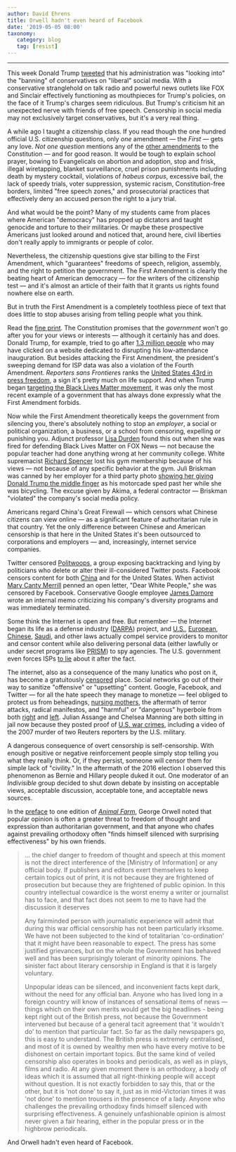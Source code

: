 ```yaml
---
author: David Ehrens
title: Orwell hadn't even heard of Facebook
date: '2019-05-05 08:00'
taxonomy:
   category: blog
   tag: [resist]
---
```

---
This week Donald Trump [tweeted](https://www.politico.com/story/2019/05/03/trump-twitter-facebook-conservatives-banning-1301505) that his administration was "looking into" the "banning" of conservatives on "liberal" social media. With a conservative stranglehold on talk radio and powerful news outlets like FOX and Sinclair effectively functioning as mouthpieces for Trump's policies, on the face of it Trump's charges seem ridiculous. But Trump's criticism hit an unexpected nerve with friends of free speech. Censorship in social media may not exclusively target conservatives, but it's a very real thing.

A while ago I taught a citizenship class. If you read though the one hundred official U.S. citizenship questions, only *one* amendment — the *First* — gets any love. *Not one question* mentions any of the [other amendments](http://billofrightsinstitute.org/founding-documents/bill-of-rights/) to the Constitution — and for good reason. It would be tough to explain school prayer, bowing to Evangelicals on abortion and adoption, stop and frisk, illegal wiretapping, blanket surveillance, cruel prison punishments including death by mystery cocktail, violations of *habeus corpus*, excessive bail, the lack of speedy trials, voter suppression, systemic racism, Constitution-free borders, limited "free speech zones," and prosecutorial practices that effectively deny an accused person the right to a jury trial.

And what would be the point? Many of my students came from places where American "democracy" has propped up dictators and taught genocide and torture to their militaries. Or maybe these prospective Americans just looked around and noticed that, around here, civil liberties don't really apply to immigrants or people of color.

Nevertheless, the citizenship questions give star billing to the First Amendment, which "guarantees" freedoms of speech, religion, assembly, and the right to petition the government. The First Amendment is clearly the beating heart of American democracy — for the writers of the citizenship test — and it's almost an article of their faith that it grants us rights found nowhere else on earth.

But in truth the First Amendment is a completely toothless piece of text that does little to stop abuses arising from telling people what you think.

Read the [fine print](https://www.law.cornell.edu/constitution/first_amendment). The Constitution promises that the *government* won't go after you for your views or interests — although it certainly has and does. Donald Trump, for example, tried to go after [1.3 million people](https://www.aclu.org/blog/privacy-technology/internet-privacy/sweeping-search-warrant-targets-anti-trump-website-clear) who may have clicked on a website dedicated to disrupting his low-attendance inauguration. But besides attacking the First Amendment, the president's sweeping demand for ISP data was also a violation of the Fourth Amendment. *Reporters sans Frontiere*s ranks the [United States 43rd in press freedom](https://rsf.org/en/united-states), a sign it's pretty much on life support. And when Trump began [targeting the Black Lives Matter movement](https://www.cnn.com/2016/07/18/politics/donald-trump-black-lives-matter/index.html), it was only the most recent example of a government that has always done expressly what the First Amendment forbids.

Now while the First Amendment theoretically keeps the government from silencing you, there's absolutely nothing to stop an *employer*, a social or political organization, a business, or a school from censoring, expelling or punishing you. Adjunct professor [Lisa Durden](http://www.chronicle.com/blogs/ticker/adjunct-says-she-was-suspended-following-appearance-on-tucker-carlson-tonight/119011) found this out when she was fired for defending Black Lives Matter on FOX News — not because the popular teacher had done anything wrong at her community college. White supremacist [Richard Spencer](http://thehill.com/blogs/blog-briefing-room/news/334424-richard-spencer-loses-gym-membership-after-confrontation) lost his gym membership because of his views — not because of any specific behavior at the gym. Juli Briskman was canned by her employer for a third party photo [showing her giving Donald Trump the middle finger](https://www.huffingtonpost.com/entry/woman-flips-off-donald-trump-fired_us_59fe0ab4e4b0c9652fffa484) as his motorcade sped past her while she was bicycling. The excuse given by Akima, a federal contractor — Briskman "violated" the company's social media policy.

Americans regard China's Great Firewall — which censors what Chinese citizens can view online — as a significant feature of authoritarian rule in that country. Yet the only difference between Chinese and American censorship is that here in the United States it's been outsourced to corporations and employers — and, increasingly, internet service companies.

Twitter censored [Politwoops](https://nakedsecurity.sophos.com/2015/08/26/twitter-muzzles-politwoops-politician-tracking-accounts/), a group exposing backtracking and lying by politicians who delete or alter their ill-considered Twitter posts. Facebook censors content for both [China](http://abcnews.go.com/International/facebook-built-censorship-tool-part-chinese-expansion-effort/story?id=43740601) and for the United States. When activist [Mary Canty Merrill](https://www.revealnews.org/article/how-activists-of-color-lose-battles-against-facebooks-moderator-army/) penned an open letter, "Dear White People," she was censored by Facebook. Conservative Google employee [James Damore](https://www.wired.com/story/internal-messages-james-damore-google-memo/) wrote an internal memo criticizing his company's diversity programs and was immediately terminated.

Some think the Internet is open and free. But remember — the Internet began its life as a defense industry ([DARPA](https://www.darpa.mil/about-us/timeline/arpanet)) project, and [U.S.](https://www.aclu.org/other/online-censorship-states), [European](https://www.nytimes.com/2017/06/12/opinion/making-google-the-censor.html), [Chinese](https://www.cfr.org/backgrounder/media-censorship-china), [Saudi](https://www.bloomberg.com/news/articles/2008-11-12/internet-censorship-saudi-style), and other laws actually compel service providers to monitor and censor content while also delivering personal data (either lawfully or under secret programs like [PRISM](https://www.washingtonpost.com/news/wonk/wp/2013/06/12/heres-everything-we-know-about-prism-to-date/?noredirect=on&utm_term=.cddbecce2e67)) to spy agencies. The U.S. government even forces ISPs [to lie](https://www.washingtonpost.com/business/technology/google-challenges-us-gag-order-citing-first-amendment/2013/06/18/96835c72-d832-11e2-a9f2-42ee3912ae0e_story.html) about it after the fact.

The internet, also as a consequence of the many lunatics who post on it, has become a gratuitously [censored](https://onlinecensorship.org/) place. Social networks go out of their way to sanitize "offensive" or "upsetting" content. Google, Facebook, and Twitter — for all the hate speech they manage to monetize — feel obliged to protect us from beheadings, [nursing mothers](https://www.cbc.ca/news/technology/social-media-censorship-report-1.3862266), the aftermath of terror attacks, radical manifestos, and "harmful" or "dangerous" hyperbole from both [right](https://www.usatoday.com/story/news/politics/2019/05/04/donald-trump-attacks-twitter-facebook-james-woods-banned/1102418001/) and [left](https://www.truthdig.com/articles/the-silencing-of-dissent/). Julian Assange and Chelsea Manning are both sitting in jail now because they posted proof of [U.S. war crimes](https://en.wikipedia.org/wiki/July_12,_2007,_Baghdad_airstrike), including a video of the 2007 murder of two Reuters reporters by the U.S. military.

A dangerous consequence of overt censorship is self-censorship. With enough positive or negative reinforcement people simply stop telling you what they really think. Or, if they persist, someone will censor them for simple lack of "civility." In the aftermath of the 2016 election I observed this phenomenon as Bernie and Hillary people duked it out. One moderator of an *Indivisible* group decided to shut down debate by insisting on acceptable views, acceptable discussion, acceptable tone, and acceptable news sources.

In the [preface](http://orwell.ru/library/novels/Animal_Farm/english/efp_go) to one edition of *[Animal Farm](https://www.goodreads.com/book/show/170448.Animal_Farm)*, George Orwell noted that popular opinion is often a greater threat to freedom of thought and expression than authoritarian government, and that anyone who chafes against prevailing orthodoxy often "finds himself silenced with surprising effectiveness" by his own friends.

> \... the chief danger to freedom of thought and speech at this moment is not the direct interference of the \[Ministry of Information\] or any official body. If publishers and editors exert themselves to keep certain topics out of print, it is not because they are frightened of prosecution but because they are frightened of public opinion. In this country intellectual cowardice is the worst enemy a writer or journalist has to face, and that fact does not seem to me to have had the discussion it deserves
>
> Any fairminded person with journalistic experience will admit that during this war official censorship has not been particularly irksome. We have not been subjected to the kind of totalitarian 'co-ordination' that it might have been reasonable to expect. The press has some justified grievances, but on the whole the Government has behaved well and has been surprisingly tolerant of minority opinions. The sinister fact about literary censorship in England is that it is largely voluntary.
>
> Unpopular ideas can be silenced, and inconvenient facts kept dark, without the need for any official ban. Anyone who has lived long in a foreign country will know of instances of sensational items of news — things which on their own merits would get the big headlines - being kept right out of the British press, not because the Government intervened but because of a general tacit agreement that 'it wouldn't do' to mention that particular fact. So far as the daily newspapers go, this is easy to understand. The British press is extremely centralised, and most of it is owned by wealthy men who have every motive to be dishonest on certain important topics. But the same kind of veiled censorship also operates in books and periodicals, as well as in plays, films and radio. At any given moment there is an orthodoxy, a body of ideas which it is assumed that all right-thinking people will accept without question. It is not exactly forbidden to say this, that or the other, but it is 'not done' to say it, just as in mid-Victorian times it was 'not done' to mention trousers in the presence of a lady. Anyone who challenges the prevailing orthodoxy finds himself silenced with surprising effectiveness. A genuinely unfashionable opinion is almost never given a fair hearing, either in the popular press or in the highbrow periodicals.

And Orwell hadn't even heard of Facebook.
